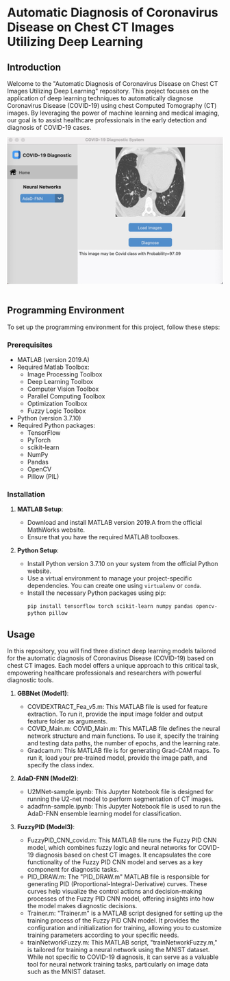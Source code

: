 # Automatic Diagnosis of Coronavirus Disease on Chest CT Images Utilizing Deep Learning

## Introduction

Welcome to the "Automatic Diagnosis of Coronavirus Disease on Chest CT Images Utilizing Deep Learning" repository. This project focuses on the application of deep learning techniques to automatically diagnose Coronavirus Disease (COVID-19) using chest Computed Tomography (CT) images. By leveraging the power of machine learning and medical imaging, our goal is to assist healthcare professionals in the early detection and diagnosis of COVID-19 cases.
<div align="center">
  <img src="UI.jpg"/>
</div><br/>


## Programming Environment

To set up the programming environment for this project, follow these steps:

### Prerequisites

- MATLAB (version 2019.A)
- Required Matlab Toolbox:
  - Image Processing Toolbox
  - Deep Learning Toolbox
  - Computer Vision Toolbox
  - Parallel Computing Toolbox
  - Optimization Toolbox
  - Fuzzy Logic Toolbox
- Python (version 3.7.10)
- Required Python packages:
  - TensorFlow
  - PyTorch
  - scikit-learn
  - NumPy
  - Pandas
  - OpenCV
  - Pillow (PIL)

### Installation

1. **MATLAB Setup**:
   - Download and install MATLAB version 2019.A from the official MathWorks website.
   - Ensure that you have the required MATLAB toolboxes.

2. **Python Setup**:
   - Install Python version 3.7.10 on your system from the official Python website.
   - Use a virtual environment to manage your project-specific dependencies. You can create one using `virtualenv` or `conda`.
   - Install the necessary Python packages using pip:
     ```shell
     pip install tensorflow torch scikit-learn numpy pandas opencv-python pillow
     ```

## Usage
In this repository, you will find three distinct deep learning models tailored for the automatic diagnosis of Coronavirus Disease (COVID-19) based on chest CT images. Each model offers a unique approach to this critical task, empowering healthcare professionals and researchers with powerful diagnostic tools.

1. **GBBNet (Model1)**:
   - COVIDEXTRACT_Fea_v5.m: This MATLAB file is used for feature extraction. To run it, provide the input image folder and output feature folder as arguments.
   - COVID_Main.m: COVID_Main.m: This MATLAB file defines the neural network structure and main functions. To use it, specify the training and testing data paths, the number of epochs, and the learning rate.
   - Gradcam.m: This MATLAB file is for generating Grad-CAM maps. To run it, load your pre-trained model, provide the image path, and specify the class index.
     
2. **AdaD-FNN (Model2)**:
   - U2MNet-sample.ipynb: This Jupyter Notebook file is designed for running the U2-net model to perform segmentation of CT images. 
   - adadfnn-sample.ipynb: This Jupyter Notebook file is used to run the AdaD-FNN ensemble learning model for classification. 
2. **FuzzyPID (Model3)**:
   - FuzzyPID_CNN_covid.m: This MATLAB file runs the Fuzzy PID CNN model, which combines fuzzy logic and neural networks for COVID-19 diagnosis based on chest CT images. It encapsulates the core functionality of the Fuzzy PID CNN model and serves as a key component for diagnostic tasks.
   - PID_DRAW.m: The "PID_DRAW.m" MATLAB file is responsible for generating PID (Proportional-Integral-Derivative) curves. These curves help visualize the control actions and decision-making processes of the Fuzzy PID CNN model, offering insights into how the model makes diagnostic decisions.
   - Trainer.m: "Trainer.m" is a MATLAB script designed for setting up the training process of the Fuzzy PID CNN model. It provides the configuration and initialization for training, allowing you to customize training parameters according to your specific needs.
   - trainNetworkFuzzy.m: This MATLAB script, "trainNetworkFuzzy.m," is tailored for training a neural network using the MNIST dataset. While not specific to COVID-19 diagnosis, it can serve as a valuable tool for neural network training tasks, particularly on image data such as the MNIST dataset.

